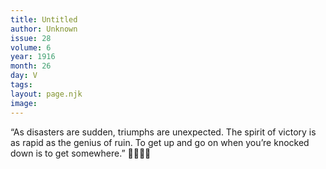 ```yaml
---
title: Untitled
author: Unknown
issue: 28
volume: 6
year: 1916
month: 26
day: V
tags:
layout: page.njk
image:
---
```

“As disasters are sudden, triumphs are unexpected. The spirit of victory is as rapid as the genius of ruin. To get up and go on when you’re knocked down is to get somewhere.”  
